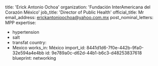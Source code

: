 title: 'Erick Antonio Ochoa'
organization: 'Fundación InterAmericana del Corazón México'
job_title: 'Director of Public Health'
official_title: Mr
email_address: erickantonioochoa@yahoo.com.mx
post_nominal_letters: MPP
expertise:
  - hypertension
  - salt
  - transfat
country:
  - Mexico
works_in: México
import_id: 8441d1d6-7f0e-442b-9fa0-32e594a4e4bb
id: 9e789a0c-d62d-44b1-b6c3-d48253837618
blueprint: networking
